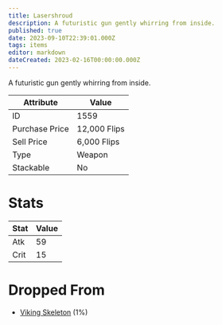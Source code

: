```yaml
---
title: Lasershroud 
description: A futuristic gun gently whirring from inside.
published: true
date: 2023-09-10T22:39:01.000Z
tags: items
editor: markdown
dateCreated: 2023-02-16T00:00:00.000Z
---
```


A futuristic gun gently whirring from inside.

|Attribute|Value|
|-|-|
|ID|1559|
|Purchase Price|12,000 Flips|
|Sell Price|6,000 Flips|
|Type|Weapon|
|Stackable|No|

# Stats
|Stat|Value|
|-|-|
|Atk|59|
|Crit|15|

# Dropped From
 * [Viking Skeleton](/monsters/viking-skeleton) (1%)
